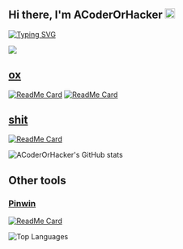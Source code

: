 ## Hi there, I'm ACoderOrHacker <img src='https://x.tw93.fun/images/hi.gif' alt='Hi' width="20"/>
[![Typing SVG](https://readme-typing-svg.demolab.com?font=Fira+Code&size=15&pause=1000&color=000000&background=FFFFFF&width=435&lines=I+love+D+programming+language+forever)](https://git.io/typing-svg)

![](wallpaper.png)

## [ox](https://github.com/ACoderOrHacker/ox)

[![ReadMe Card](https://github-readme-stats-ten.vercel.app/api/pin/?username=ACoderOrHacker&repo=ox.termcolor)](https://github.com/ACoderOrHacker/ox.termcolor)
[![ReadMe Card](https://github-readme-stats-ten.vercel.app/api/pin/?username=ACoderOrHacker&repo=ox.stacktrace)](https://github.com/ACoderOrHacker/ox.stacktrace)

## [shit](https://github.com/ACoderOrHacker.github.io/shit)

[![ReadMe Card](https://github-readme-stats-ten.vercel.app/api/pin/?username=ACoderOrHacker&repo=shit)](https://github.com/ACoderOrHacker/shit)

![ACoderOrHacker's GitHub stats](https://github-readme-stats.vercel.app/api?username=ACoderOrHacker)

## Other tools

### [Pinwin](https://ACoderOrHacker.github.io/pinwin)
[![ReadMe Card](https://github-readme-stats-ten.vercel.app/api/pin/?username=ACoderOrHacker&repo=pinwin)](https://github.com/ACoderOrHacker/pinwin)


![Top Languages](https://github-readme-stats.vercel.app/api/top-langs/?username=ACoderOrHacker)
